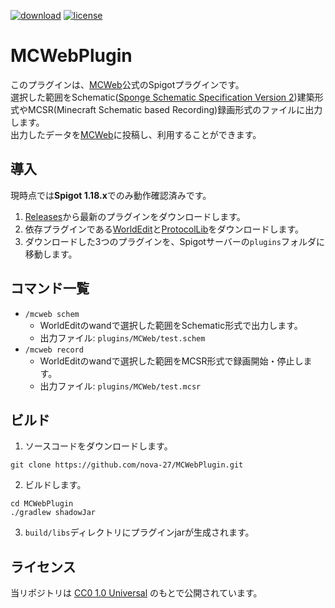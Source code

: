 [![download](https://img.shields.io/github/downloads/nova-27/MCWebPlugin/total?color=blue)](https://github.com/nova-27/MCWebPlugin/releases)
[![license](https://img.shields.io/github/license/nova-27/MCWebPlugin?color=b8b8b8)](https://github.com/nova-27/MCWebPlugin/blob/main/LICENSE)

# MCWebPlugin
このプラグインは、[MCWeb](https://mcviewer.netlify.app/)公式のSpigotプラグインです。  
選択した範囲をSchematic([Sponge Schematic Specification Version 2](https://github.com/SpongePowered/Schematic-Specification/blob/master/versions/schematic-2.md))建築形式やMCSR(Minecraft Schematic based Recording)録画形式のファイルに出力します。  
出力したデータを[MCWeb](https://mcviewer.netlify.app/)に投稿し、利用することができます。  

## 導入
現時点では**Spigot 1.18.x**でのみ動作確認済みです。

1. [Releases](https://github.com/nova-27/MCWebPlugin/releases)から最新のプラグインをダウンロードします。
2. 依存プラグインである[WorldEdit](https://dev.bukkit.org/projects/worldedit/files)と[ProtocolLib](https://www.spigotmc.org/resources/protocollib.1997/)をダウンロードします。
3. ダウンロードした3つのプラグインを、Spigotサーバーの`plugins`フォルダに移動します。

## コマンド一覧
- `/mcweb schem`
  - WorldEditのwandで選択した範囲をSchematic形式で出力します。
  - 出力ファイル: `plugins/MCWeb/test.schem`
- `/mcweb record`
  - WorldEditのwandで選択した範囲をMCSR形式で録画開始・停止します。
  - 出力ファイル: `plugins/MCWeb/test.mcsr`

## ビルド
1. ソースコードをダウンロードします。
```shell
git clone https://github.com/nova-27/MCWebPlugin.git
```
2. ビルドします。
```shell
cd MCWebPlugin
./gradlew shadowJar
```
3. `build/libs`ディレクトリにプラグインjarが生成されます。

## ライセンス
当リポジトリは [CC0 1.0 Universal](https://creativecommons.org/publicdomain/zero/1.0/deed) のもとで公開されています。
